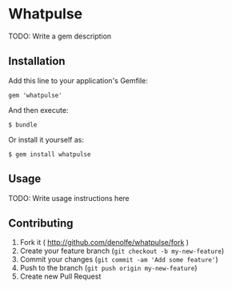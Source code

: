 # Whatpulse

TODO: Write a gem description

## Installation

Add this line to your application's Gemfile:

    gem 'whatpulse'

And then execute:

    $ bundle

Or install it yourself as:

    $ gem install whatpulse

## Usage

TODO: Write usage instructions here

## Contributing

1. Fork it ( http://github.com/denolfe/whatpulse/fork )
2. Create your feature branch (`git checkout -b my-new-feature`)
3. Commit your changes (`git commit -am 'Add some feature'`)
4. Push to the branch (`git push origin my-new-feature`)
5. Create new Pull Request
